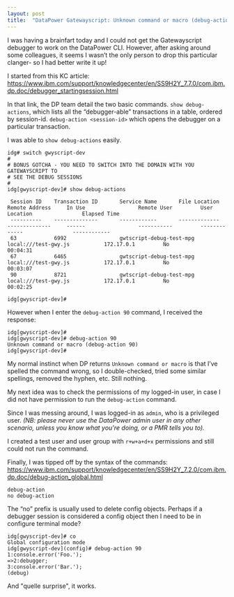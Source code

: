 ```yaml
---
layout: post
title:  "DataPower Gatewayscript: Unknown command or macro (debug-action)"
---
```

I was having a brainfart today and I could not get the Gatewayscript debugger to work on the DataPower CLI. However, after asking around some colleagues, it seems I wasn’t the only person to drop this particular clanger- so I had better write it up!

I started from this KC article:
https://www.ibm.com/support/knowledgecenter/en/SS9H2Y_7.7.0/com.ibm.dp.doc/debugger_startingsession.html

In that link, the DP team detail the two basic commands.
`show debug-actions`, which lists all the “debugger-able” transactions in a table, ordered by session-id.
`debug-action <session-id>` which opens the debugger on a particular transaction.

I was able to `show debug-actions` easily.

```
idg# switch gwyscript-dev
#
# BONUS GOTCHA - YOU NEED TO SWITCH INTO THE DOMAIN WITH YOU GATEWAYSCRIPT TO
# SEE THE DEBUG SESSIONS
#
idg[gwyscript-dev]# show debug-actions

 Session ID    Transaction ID       Service Name       File Location                  Remote Address     In Use                 Remote User         User Location                Elapsed Time
 ----------    --------------       ------------       -------------                  --------------     ------                 -----------         -------------                ------------
 63            6992                 gwtscript-debug-test-mpg local:///test-gwy.js           172.17.0.1         No                                                                      00:04:31
 67            6465                 gwtscript-debug-test-mpg local:///test-gwy.js           172.17.0.1         No                                                                      00:03:07
 90            8721                 gwtscript-debug-test-mpg local:///test-gwy.js           172.17.0.1         No                                                                      00:02:25

idg[gwyscript-dev]#
```

However when I enter the `debug-action 90` command, I received the response:
```
idg[gwyscript-dev]#
idg[gwyscript-dev]# debug-action 90
Unknown command or macro (debug-action 90)
idg[gwyscript-dev]#
```

My normal instinct when DP returns `Unknown command or macro` is that I’ve spelled the command wrong, so I double-checked, tried some similar spellings, removed the hyphen, etc. Still nothing.

My next idea was to check the permissions of my logged-in user, in case I did not have permission to run the `debug-action` command.

Since I was messing around, I was logged-in as `admin`, who is a privileged user. _(NB: please never use the DataPower admin user in any other scenario, unless you know what you're doing, or a PMR tells you to)._

I created a test user and user group with `r+w+a+d+x` permissions and still could not run the command.

Finally, I was tipped off by the syntax of the commands:
https://www.ibm.com/support/knowledgecenter/en/SS9H2Y_7.2.0/com.ibm.dp.doc/debug-action_global.html
```
debug-action
no debug-action
```
The “no” prefix is usually used to delete config objects. Perhaps if a debugger session is considered a config object then I need to be in configure terminal mode?

```
idg[gwyscript-dev]# co
Global configuration mode
idg[gwyscript-dev](config)# debug-action 90
1:console.error('Foo.');
=>2:debugger;
3:console.error('Bar.');
(debug)
```

And "quelle surprise", it works.
